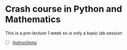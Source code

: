 # Crash course in Python and Mathematics
This is a pre-lecture 1 week so is only a basic lab session

- [ ] [Instructions](https://canvas.sussex.ac.uk/courses/35221/pages/instructions?module_item_id=1567817)
